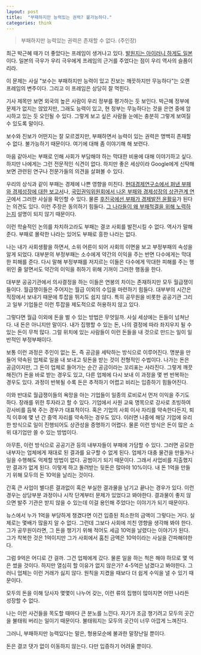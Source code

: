 ```yaml
---
layout: post
title:  "부패하지만 능력있는 권력? 불가능하다."
categories: think
---
```


> 부패하지만 능력있는 권력은 존재할 수 없다. (주인장)

최근 박근혜 때가 더 좋았다는 프레임이 생겨나고 있다. [발원지는 아이러니 하게도 일본](http://news.donga.com/Main/3/all/20181203/93130937/1)이다. 일본의 극우가 우리 극우에게 프레임의 근거를 주었다는 점이 우리 역사의 슬픔이리라.

이 문제는 사실 "보수는 부패하지만 능력이 있고 진보는 깨끗하지만 무능하다"는 오랜 프레임의 변주이다. 그리고 이 프레임은 상당히 잘 먹힌다.

기사 제목만 보면 외국의 높은 사람이 우리 정부를 평가하는 듯 보인다. 박근혜 정부에 문제가 없지는 않았지만, 그래도 능력이 있고, 현 정부는 무능하다는 것을 은연 중에 암시하고 있는 듯 오인될 수 있다. 그렇게 보고 싶은 사람들 눈에는 충분히 그렇게 보여질 수 있도록 말이다.

보수와 진보가 어떤지는 잘 모르겠지만, 부패하면서 능력이 있는 권력은 명백히 존재할 수 없다. 불가능하기 때문이다. 여기에 대해 좀 이야기해 해 보련다.

마음 같아서는 부패로 인해 사회가 부담해야 하는 막대한 비용에 대해 이야기하고 싶다. 하지만 나에게는 그런 전문적인 식견이 없다. 하지만 좋은 세상이라 Google에게 신탁해 보면 관련된 연구나 전문가들의 의견을 살펴볼 수 있다.

우리의 상식과 같이 부패는 경제에 나쁜 영향을 미친다.  [현대경제연구소에서 펴낸 부패와 경제성장에 대한 보고서](http://hri.co.kr/upload/publication/20125308592[1].pdf)나, [국민권익위원회에서 나온 부패와 경제성장의 상관관계 연구](http://www.prism.go.kr/homepage/entire/retrieveEntireDetail.do?research_id=1140100-201700008)에서 그러한 사실을 확인할 수 있다. 물론 [후진국에선 부패가 경제발전 윤활유](http://weekly.donga.com/List/Series/3/all/11/779340/1)가 된다는 의견도 있다. 이런 주장은 동의하기 힘들다. [그 나라들이 왜 부패척결을 위해 노력하는지](http://www.ohmynews.com/NWS_Web/view/at_pg.aspx?CNTN_CD=A0000023578) 설명이 되지 않기 때문이다.

이런 학술적인 논의를 차치하고라도 부패는 결코 사회를 발전시킬 수 없다. 역사가 말해 준다. 부패로 몰락한 나라는 있어도 부패로 흥한 나라는 없다.

나는 내가 사회생활을 하면서, 소위 어른이 되어 사회의 이면을 보고 부정부패의 속성을 알게 되었다. 대부분의 부정부패는 소수에게 약간의 이익을 주는 반면 다수에게는 막대한 피해를 준다. 다시 말해 부정부패를 저지르는 이들은 다수에게 막대한 피해를 주는 행위인 줄 알면서도 약간의 이익을 취하기 위해 기꺼이 그러한 행동을 한다.

대부분 공공기관에서 의사결정을 하는 이들은 연봉의 차이는 존재하지만 모두 월급쟁이들이다. 월급쟁이들은 주어지는 월급 이외의 수입을 마련하기 힘들다. 대부부의 시간은 직장에서 보내기 때문에 투잡을 뛰기도 쉽지 않다. 특히 공무원을 비롯한 공공기관 그리고 일부 기업들은 이런 투잡을 제도적으로 허용하지 않고 있다.

그렇다면 월급 이외에 돈을 벌 수 있는 방법은 무엇일까. 사실 세상에는 돈들이 넘쳐난다. 내 돈은 아니지만 말이다. 내가 집행할 수 있는 돈, 나의 결정에 따라 좌지우지 될 수 있는 돈이 무척 많다. 그럴 위치에 있는 사람들이 이런 돈들을 내 것으로 만드는 일이 일반적인 부정부패이다.

보통 이런 과정은 주인이 없는 돈, 즉 공금을 세탁하는 방식으로 이루어진다. 명분을 만들어 약속된 업체로 일을 내 보내고 뒷돈을 받는 것이 전형적인 수법이다. 나가는 돈은 공금이지만, 그 돈이 업체로 들어가는 순간 공금이라는 꼬리표는 사라진다. 그렇게 깨끗해진(?) 돈을 바로 받는 경우도 있고, 다른 업체에 다시 보내 이 과정을 몇 번 반복하는 경우도 있다. 과정이 반복될 수록 돈은 추적하기 어렵고 비리는 입증하기 힘들어진다.

이와 반대로 월급쟁이들의 욕망을 아는 기업들이 일종의 로비로서 먼저 이익을 주기도 하다. 장래를 위한 투자라고 할 수 있다. 기업에서 사원 교육 명목으로 강사로 초빙하여 강사비를 듬북 주는 경우가 대표적이다. 혹은 기업의 사회 이사 자리를 약속한다든지, 퇴직 이후에 몇 년 간 중역 자리를 약속하는 경우도 있다. 이러면 나중에 해당 기업에 유리한 방식으로 일이 진행되어도 상관성을 증명하기 어렵다. 물론 이런 방식은 돈이 많은 소위 대기업만 쓸 수 있는 방법이다.

아무튼, 이런 방식으로 공공기관 등의 내부자들이 부패에 가담할 수 있다. 그러면 공모한 내부자는 업체에게 재대로 된 결과를 요구할 수 없게 된다. 업체가 대충 물건을 만들거나 일을 수행해도 억제할 방법이 없다. 공범이기 되기 때문이다. 그래서 사업비를 지출했지만 결과가 없게 된다. 이렇게 하고 돌려받는 뒷돈은 많아야 10%이다. 내 돈 1억을 만들기 위해 모두의 돈 10억을 날리는 것이다.

간혹 큰 사업이 별다른 결과없이 혹은 부실한 결과물을 남기고 끝나는 경우가 있다. 이런 경우는 상당부분 과정이나 시작 단계부터 문제가 있었다고 봐야한다. 결과물이 좋지 않으면 발주 기관은 받지 않을 수 있는데 이걸 용인해 주었다는 이야기가 되기 때문이다.

뉴스에서 누가 1억을 부당하게 챙겼다면 이건 입증된 최소한의 금액이 그렇다는 거다. 실제로는 몇배가 많을지 알 수 없다. 그런데 그보다 사회에 끼친 영향을 생각해 봐야 한다. 그가 공무원이라면, 그 돈을 챙기기 위해 적어도 세금 10억을 날렸다는 이야기가 된다. 그가 착복한 것은 1억이지만 그가 사회에서 훔친 금액은 10억이라는 사실을 간파해야한다.

그럼 9억은 어디로 간 걸까. 그건 업체에게 갔다. 물론 일을 하는 척은 해야 하므로 몇 억은 썼을 것이다. 하지만 열심히 할 이유가 없지 않은가? 4-5억은 남겼다고 봐야한다. 그러니 업체는 이런 거래가 싫지 않다. 원칙을 지켰을 때보다 더 쉽게 수익을 낼 수 있기 때문이다.

모두의 돈을 이해 당사자 몇몇이 나누어 갖는, 이런 류의 집행이 많아지면 어떤 나라든 성장할 수 없다.

나는 이런 사건들을 목도할 때마다 큰 분노를 느낀다. 자기가 조금 챙기려고 모두의 곳간을 불태워 버리는 일이기 때문이다. 불태워지는 모두의 곳간이 너무 아깝게 느껴진다.

그러니, 부패하지만 능력있다는 말은, 형용모순에 불과한 말장난일 뿐이다.

돈은 결코 댓가 없이 이동하지 않는다. 다만 입증하기 어려울 뿐이다.
